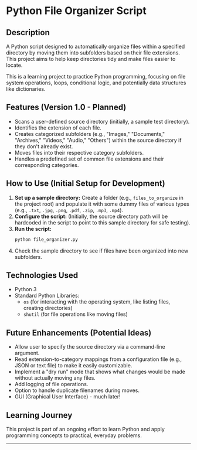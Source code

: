 # Python File Organizer Script

## Description

A Python script designed to automatically organize files within a specified directory by moving them into subfolders based on their file extensions. This project aims to help keep directories tidy and make files easier to locate.

This is a learning project to practice Python programming, focusing on file system operations, loops, conditional logic, and potentially data structures like dictionaries.

## Features (Version 1.0 - Planned)

* Scans a user-defined source directory (initially, a sample test directory).
* Identifies the extension of each file.
* Creates categorized subfolders (e.g., "Images," "Documents," "Archives," "Videos," "Audio," "Others") within the source directory if they don't already exist.
* Moves files into their respective category subfolders.
* Handles a predefined set of common file extensions and their corresponding categories.

## How to Use (Initial Setup for Development)

1.  **Set up a sample directory:** Create a folder (e.g., `files_to_organize` in the project root) and populate it with some dummy files of various types (e.g., `.txt`, `.jpg`, `.png`, `.pdf`, `.zip`, `.mp3`, `.mp4`).
2.  **Configure the script:** (Initially, the source directory path will be hardcoded in the script to point to this sample directory for safe testing).
3.  **Run the script:**
    ```bash
    python file_organizer.py
    ```
4.  Check the sample directory to see if files have been organized into new subfolders.

## Technologies Used

* Python 3
* Standard Python Libraries:
    * `os` (for interacting with the operating system, like listing files, creating directories)
    * `shutil` (for file operations like moving files)

## Future Enhancements (Potential Ideas)

* Allow user to specify the source directory via a command-line argument.
* Read extension-to-category mappings from a configuration file (e.g., JSON or text file) to make it easily customizable.
* Implement a "dry run" mode that shows what changes would be made without actually moving any files.
* Add logging of file operations.
* Option to handle duplicate filenames during moves.
* GUI (Graphical User Interface) - much later!

## Learning Journey

This project is part of an ongoing effort to learn Python and apply programming concepts to practical, everyday problems.

---
